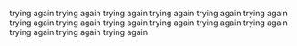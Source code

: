 trying again
trying again
trying again
trying again
trying again
trying again
trying again
trying again
trying again
trying again
trying again
trying again
trying again
trying again
trying again
